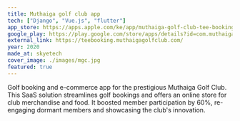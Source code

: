 ```yaml
---
title: Muthaiga golf club app
tech: ["Django", "Vue.js", "flutter"]
app_store: https://apps.apple.com/ke/app/muthaiga-golf-club-tee-booking/id1532023645
google_play: https://play.google.com/store/apps/details?id=com.muthaigagolfclub.app
external_link: https://teebooking.muthaigagolfclub.com/
year: 2020
made_at: skyetech
cover_image: ./images/mgc.jpg
featured: true
---
```


Golf booking and e-commerce app for the prestigious Muthaiga Golf Club. This SaaS solution streamlines golf bookings and offers an online store for club merchandise and food. It boosted member participation by 60%, re-engaging dormant members and showcasing the club's innovation.
